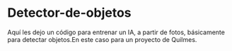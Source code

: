 # Detector-de-objetos
Aquí les dejo un código para entrenar un IA, a partir de fotos, básicamente para detectar objetos.En este caso para un proyecto de Quilmes.
